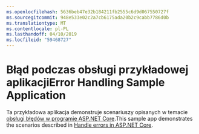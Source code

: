 ```yaml
---
ms.openlocfilehash: 5636beb47e32b184211fb2555c6d9d067550727f
ms.sourcegitcommit: 948e533e02c2a7cb6175ada20b2c9cabb7786d0b
ms.translationtype: MT
ms.contentlocale: pl-PL
ms.lasthandoff: 04/10/2019
ms.locfileid: "59468727"
---
```

# <a name="error-handling-sample-application"></a><span data-ttu-id="204f6-101">Błąd podczas obsługi przykładowej aplikacji</span><span class="sxs-lookup"><span data-stu-id="204f6-101">Error Handling Sample Application</span></span>

<span data-ttu-id="204f6-102">Ta przykładowa aplikacja demonstruje scenariuszy opisanych w temacie [obsługi błędów w programie ASP.NET Core](https://docs.microsoft.com/aspnet/core/fundamentals/error-handling).</span><span class="sxs-lookup"><span data-stu-id="204f6-102">This sample app demonstrates the scenarios described in [Handle errors in ASP.NET Core](https://docs.microsoft.com/aspnet/core/fundamentals/error-handling).</span></span>
